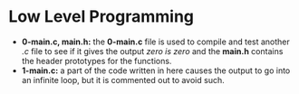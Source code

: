 # Low Level Programming

* **0-main.c, main.h:** the **0-main.c** file is used to compile and test another *.c* file to see if it gives the output *zero is zero* and the **main.h** contains the header prototypes for the functions.
* **1-main.c:** a part of the code written in here causes the output to go into an infinite loop, but it is commented out to avoid such.
